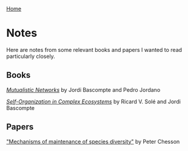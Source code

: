 [Home](index.md)

# Notes

Here are notes from some relevant books and papers I wanted to read particularly closely. 

## Books

[*Mutualistic Networks*](mut_networks.md) by Jordi Bascompte and Pedro Jordano

[*Self-Organization in Complex Ecosystems*](self_org.md) by Ricard V. Solé and Jordi Bascompte

## Papers

["Mechanisms of maintenance of species diversity"](chesson_2000.md) by Peter Chesson
